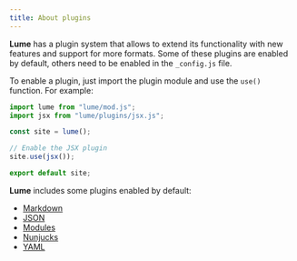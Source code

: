 ```yaml
---
title: About plugins
---
```


**Lume** has a plugin system that allows to extend its functionality with new
features and support for more formats. Some of these plugins are enabled by
default, others need to be enabled in the `_config.js` file.

To enable a plugin, just import the plugin module and use the `use()` function.
For example:

```js
import lume from "lume/mod.js";
import jsx from "lume/plugins/jsx.js";

const site = lume();

// Enable the JSX plugin
site.use(jsx());

export default site;
```

**Lume** includes some plugins enabled by default:

- [Markdown](/plugins/markdown)
- [JSON](/plugins/json)
- [Modules](/plugins/modules)
- [Nunjucks](/plugins/nunjucks)
- [YAML](/plugins/yaml)
